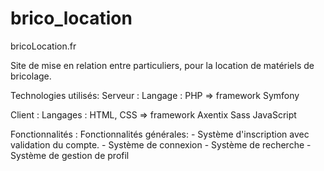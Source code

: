 # brico_location
bricoLocation.fr

Site de mise en relation entre particuliers, pour la location de matériels de bricolage.

Technologies utilisés:
  Serveur : Langage : PHP => framework Symfony
  
  Client :
    Langages : HTML, CSS => framework Axentix
               Sass
               JavaScript
               
 Fonctionnalités :
    Fonctionnalités générales:
      - Système d'inscription avec validation du compte.
      - Système de connexion
      - Système de recherche
      - Système de gestion de profil


      
